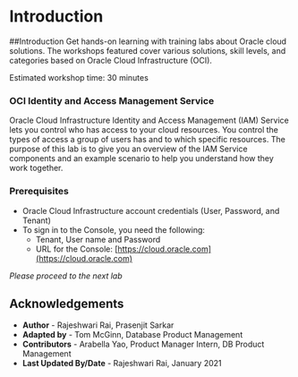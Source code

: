 # Introduction

##Introduction
Get hands-on learning with training labs about Oracle cloud solutions. The workshops featured cover various solutions, skill levels, and categories based on Oracle Cloud Infrastructure (OCI).

Estimated workshop time: 30 minutes

### OCI Identity and Access Management Service

Oracle Cloud Infrastructure Identity and Access Management (IAM) Service lets you control who has access to your cloud resources. You control the types of access a group of users has and to which specific resources. The purpose of this lab is to give you an overview of the IAM Service components and an example scenario to help you understand how they work together.


### Prerequisites

- Oracle Cloud Infrastructure account credentials (User, Password, and Tenant)
- To sign in to the Console, you need the following:
  - Tenant, User name and Password
  - URL for the Console: [https://cloud.oracle.com](https://cloud.oracle.com)
  
*Please proceed to the next lab*

## Acknowledgements

- **Author** - Rajeshwari Rai, Prasenjit Sarkar
- **Adapted by** -  Tom McGinn, Database Product Management
- **Contributors** - Arabella Yao, Product Manager Intern, DB Product Management
- **Last Updated By/Date** - Rajeshwari Rai, January 2021


